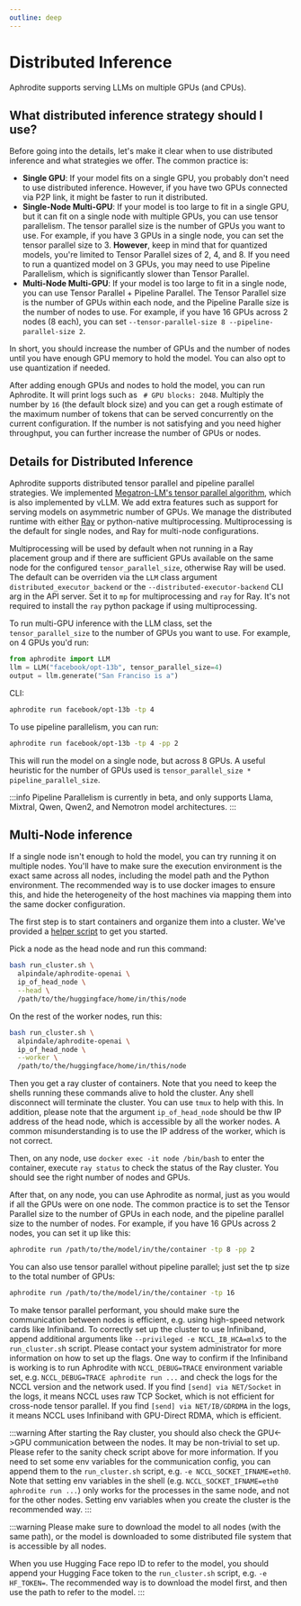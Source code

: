 ```yaml
---
outline: deep
---
```


# Distributed Inference

Aphrodite supports serving LLMs on multiple GPUs (and CPUs).

## What distributed inference strategy should I use?

Before going into the details, let's make it clear when to use distributed inference and what strategies we offer. The common practice is:

- **Single GPU**: If your model fits on a single GPU, you probably don't need to use distributed inference. However, if you have two GPUs connected via P2P link, it might be faster to run it distributed.
- **Single-Node Multi-GPU**: If your model is too large to fit in a single GPU, but it can fit on a single node with multiple GPUs, you can use tensor parallelism. The tensor parallel size is the number of GPUs you want to use. For example, if you have 3 GPUs in a single node, you can set the tensor parallel size to 3. **However**, keep in mind that for quantized models, you're limited to Tensor Parallel sizes of 2, 4, and 8. If you need to run a quantized model on 3 GPUs, you may need to use Pipeline Parallelism, which is significantly slower than Tensor Parallel.
- **Multi-Node Multi-GPU**: If your model is too large to fit in a single node, you can use Tensor Parallel + Pipeline Parallel. The Tensor Parallel size is the number of GPUs within each node, and the Pipeline Paralle size is the number of nodes to use. For example, if you have 16 GPUs across 2 nodes (8 each), you can set `--tensor-parallel-size 8 --pipeline-parallel-size 2`.

In short, you should increase the number of GPUs and the number of nodes until you have enough GPU memory to hold the model. You can also opt to use quantization if needed.

After adding enough GPUs and nodes to hold the model, you can run Aphrodite. It will print logs such as ` # GPU blocks: 2048`. Multiply the number by `16` (the default block size) and you can get a rough estimate of the maximum number of tokens that can be served concurrently on the current configuration. If the number is not satisfying and you need higher throughput, you can further increase the number of GPUs or nodes.

## Details for Distributed Inference

Aphrodite supports distributed tensor parallel and pipeline parallel strategies. We implemented [Megatron-LM's tensor parallel algorithm](https://arxiv.org/pdf/1909.08053.pdf), which is also implemented by vLLM. We add extra features such as support for serving models on asymmetric number of GPUs. We manage the distributed runtime with either [Ray](https://github.com/ray-project/ray) or python-native multiprocessing. Multiprocessing is the default for single nodes, and Ray for multi-node configurations.

Multiprocessing will be used by default when not running in a Ray placement group and if there are sufficient GPUs available on the same node for the configured `tensor_parallel_size`, otherwise Ray will be used. The default can be overriden via the `LLM` class argument `distributed_executor_backend` or the `--distributed-executor-backend` CLI arg in the API server. Set it to `mp` for multiprocessing and `ray` for Ray. It's not required to install the `ray` python package if using multiprocessing.

To run multi-GPU inference with the LLM class, set the `tensor_parallel_size` to the number of GPUs you want to use. For example, on 4 GPUs you'd run:

```py
from aphrodite import LLM
llm = LLM("facebook/opt-13b", tensor_parallel_size=4)
output = llm.generate("San Franciso is a")
```

CLI:

```sh
aphrodite run facebook/opt-13b -tp 4
```

To use pipeline parallelism, you can run:

```sh
aphrodite run facebook/opt-13b -tp 4 -pp 2
```
This will run the model on a single node, but across 8 GPUs. A useful heuristic for the number of GPUs used is `tensor_parallel_size * pipeline_parallel_size`.

:::info
Pipeline Parallelism is currently in beta, and only supports Llama, Mixtral, Qwen, Qwen2, and Nemotron model architectures.
:::


## Multi-Node inference

If a single node isn't enough to hold the model, you can try running it on multiple nodes. You'll have to make sure the execution environment is the exact same across all nodes, including the model path and the Python environment. The recommended way is to use docker images to ensure this, and hide the heterogeneity of the host machines via mapping them into the same docker configuration.

The first step is to start containers and organize them into a cluster. We've provided a [helper script](https://github.com/PygmalionAI/aphrodite-engine/tree/main/examples/run_cluster.sh) to get you started.

Pick a node as the head node and run this command:

```sh
bash run_cluster.sh \
  alpindale/aphrodite-openai \
  ip_of_head_node \
  --head \
  /path/to/the/huggingface/home/in/this/node
```

On the rest of the worker nodes, run this:

```sh
bash run_cluster.sh \
  alpindale/aphrodite-openai \
  ip_of_head_node \
  --worker \
  /path/to/the/huggingface/home/in/this/node
```

Then you get a ray cluster of containers. Note that you need to keep the shells running these commands alive to hold the cluster. Any shell disconnect will terminate the cluster. You can use `tmux` to help with this. In addition, please note that the argument `ip_of_head_node` should be thw IP address of the head node, which is accessible by all the worker nodes. A common misunderstanding is to use the IP address of the worker, which is not correct.

Then, on any node, use `docker exec -it node /bin/bash` to enter the container, execute `ray status` to check the status of the Ray cluster. You should see the right number of nodes and GPUs.

After that, on any node, you can use Aphrodite as normal, just as you would if all the GPUs were on one node. The common practice is to set the Tensor Parallel size to the number of GPUs in each node, and the pipeline parallel size to the number of nodes. For example, if you have 16 GPUs across 2 nodes, you can set it up like this:

```sh
aphrodite run /path/to/the/model/in/the/container -tp 8 -pp 2
```

You can also use tensor parallel without pipeline parallel; just set the tp size to the total number of GPUs:

```sh
aphrodite run /path/to/the/model/in/the/container -tp 16
```

To make tensor parallel performant, you should make sure the communication between nodes is efficient, e.g. using high-speed network cards like Infiniband. To correctly set up the cluster to use Infiniband, append additional arguments like `--privileged -e NCCL_IB_HCA=mlx5` to the `run_cluster.s`h script. Please contact your system administrator for more information on how to set up the flags. One way to confirm if the Infiniband is working is to run Aphrodite with `NCCL_DEBUG=TRACE` environment variable set, e.g. `NCCL_DEBUG=TRACE aphrodite run ...` and check the logs for the NCCL version and the network used. If you find `[send] via NET/Socket` in the logs, it means NCCL uses raw TCP Socket, which is not efficient for cross-node tensor parallel. If you find `[send] via NET/IB/GDRDMA` in the logs, it means NCCL uses Infiniband with GPU-Direct RDMA, which is efficient.

:::warning
After starting the Ray cluster, you should also check the GPU<->GPU communication between the nodes. It may be non-trivial to set up. Please refer to the sanity check script above for more information. If you need to set some env variables for the communication config, you can append them to the `run_cluster.sh` script, e.g. `-e NCCL_SOCKET_IFNAME=eth0`. Note that setting env variables in the shell (e.g. `NCCL_SOCKET_IFNAME=eth0 aphrodite run ...`) only works for the processes in the same node, and not for the other nodes. Setting env variables when you create the cluster is the recommended way.
:::

:::warning
Please make sure to download the model to all nodes (with the same path), or the model is downloaded to some distributed file system that is accessible by all nodes.

When you use Hugging Face repo ID to refer to the model, you should append your Hugging Face token to the `run_cluster.sh` script, e.g. `-e HF_TOKEN=`. The recommended way is to download the model first, and then use the path to refer to the model.
:::